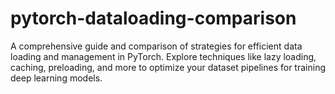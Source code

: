 # pytorch-dataloading-comparison
A comprehensive guide and comparison of strategies for efficient data loading and management in PyTorch. Explore techniques like lazy loading, caching, preloading, and more to optimize your dataset pipelines for training deep learning models.
